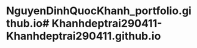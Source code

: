 # NguyenDinhQuocKhanh_portfolio.github.io#   K h a n h d e p t r a i 2 9 0 4 1 1 - K h a n h d e p t r a i 2 9 0 4 1 1 . g i t h u b . i o  
 
